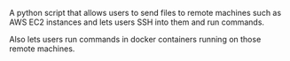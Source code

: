 A python script that allows users to send files to remote machines such as AWS EC2 instances and lets users SSH into them and run commands.

Also lets users run commands in docker containers running on those remote machines.
